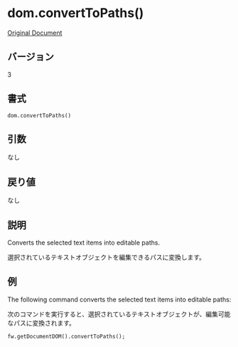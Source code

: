 # dom.convertToPaths()

[Original Document](http://help.adobe.com/en_US/fireworks/cs/extend/WS5b3ccc516d4fbf351e63e3d1183c94856c-7e8a.html)

## バージョン

3

## 書式

```
dom.convertToPaths()
```

## 引数

なし

## 戻り値

なし

## 説明

Converts the selected text items into editable paths.

選択されているテキストオブジェクトを編集できるパスに変換します。

## 例

The following command converts the selected text items into editable paths:

次のコマンドを実行すると、選択されているテキストオブジェクトが、編集可能なパスに変換されます。

```
fw.getDocumentDOM().convertToPaths();
```
